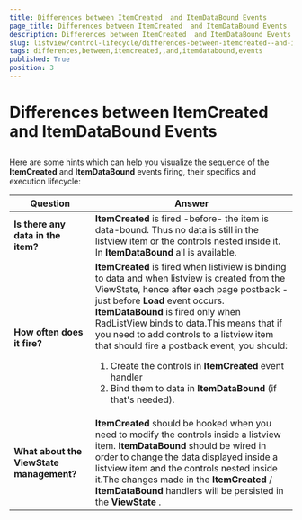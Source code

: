 ```yaml
---
title: Differences between ItemCreated  and ItemDataBound Events
page_title: Differences between ItemCreated  and ItemDataBound Events | RadListView for ASP.NET AJAX Documentation
description: Differences between ItemCreated  and ItemDataBound Events
slug: listview/control-lifecycle/differences-between-itemcreated--and-itemdatabound-events
tags: differences,between,itemcreated,,and,itemdatabound,events
published: True
position: 3
---
```


# Differences between ItemCreated  and ItemDataBound Events



##   

Here are some hints which can help you visualize the sequence of the **ItemCreated** and **ItemDataBound** events firing, their specifics and execution lifecycle:


| Question | Answer |
| ------ | ------ |
| **Is there any data in the item?** | **ItemCreated** is fired -before- the item is data-bound. Thus no data is still in the listview item or the controls nested inside it. In **ItemDataBound** all is available.|
| **How often does it fire?** | **ItemCreated** is fired when listiview is binding to data and when listview is created from the ViewState, hence after each page postback - just before **Load** event occurs. **ItemDataBound** is fired only when RadListView binds to data.This means that if you need to add controls to a listview item that should fire a postback event, you should: <ol><li>Create the controls in **ItemCreated** event handler</li><li>Bind them to data in **ItemDataBound** (if that's needed).</li></ol>  |
| **What about the ViewState management?** | **ItemCreated** should be hooked when you need to modify the controls inside a listview item. **ItemDataBound** should be wired in order to change the data displayed inside a listview item and the controls nested inside it.The changes made in the **ItemCreated** / **ItemDataBound** handlers will be persisted in the **ViewState** .|
